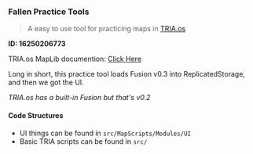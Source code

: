 ### Fallen Practice Tools

> A easy to use tool for practicing maps in <a href="https://www.roblox.com/games/6311279644">TRIA.os</a>

**ID: 16250206773**

TRIA.os MapLib documention: <a href="https://tria-studio.github.io/Tria-Escape-MapLib/api/MapLib/">Click Here</a>

Long in short, this practice tool loads Fusion v0.3 into ReplicatedStorage, and then we got the UI.

*TRIA.os has a built-in Fusion but that's v0.2*

#### Code Structures

- UI things can be found in `src/MapScripts/Modules/UI`
- Basic TRIA scripts can be found in `src/`